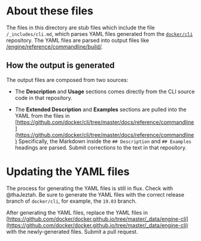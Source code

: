 # About these files

The files in this directory are stub files which include the file
`/_includes/cli.md`, which parses YAML files generated from the
[`docker/cli`](https://github.com/docker/cli) repository. The YAML files
are parsed into output files like
[/engine/reference/commandline/build/](/engine/reference/commandline/build/).

## How the output is generated

The output files are composed from two sources:

- The **Description** and **Usage** sections comes directly from
  the CLI source code in that repository.

- The **Extended Description** and **Examples** sections are pulled into the
  YAML from the files in [https://github.com/docker/cli/tree/master/docs/reference/commandline](https://github.com/docker/cli/tree/master/docs/reference/commandline)
  Specifically, the Markdown inside the `## Description` and `## Examples`
  headings are parsed. Submit corrections to the text in that repository.

# Updating the YAML files

The process for generating the YAML files is still in flux. Check with
@thaJeztah. Be sure to generate the YAML files with the correct
release branch of `docker/cli`, for example, the `19.03` branch.

After generating the YAML files, replace the YAML files in
[https://github.com/docker/docker.github.io/tree/master/_data/engine-cli](https://github.com/docker/docker.github.io/tree/master/_data/engine-cli)
with the newly-generated files. Submit a pull request.
